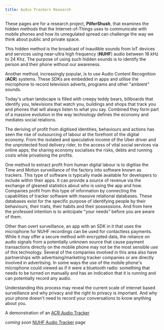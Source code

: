 ```yaml
---
title: Audio Trackers Research
---
```


These pages are for a research project, **PilferShush**, that examines the hidden methods that the Internet-of-Things uses to communicate with mobile phones and how its unregulated spread can challenge the way we think about public and private space.

This hidden method is the broadcast of inaudible sounds from IoT devices and services using near-ultra high frequency (**NUHF**) audio between 18 kHz to 24 Khz. The purpose of using such hidden sounds is to identify the person and their phone without our awareness.

Another method, increasingly popular, is to use Audio Content Recognition (**ACR**) systems. These SDKs are embedded in apps and utilise the microphone to record television adverts, programs and other "ambient" sounds.

Today's urban landscape is filled with creepy teddy bears, billboards that identify you, televisions that watch you, buildings and shops that track you and phones that will always listen to what you say. Combined they form part of a massive evolution in the way technology defines the economy and mediates social relations.

The deriving of profit from digitised identities, behaviours and actions has seen the rise of outsourcing of labour at the forefront of the digital economy. From the isolated and speculative income of the Uber driver and the unprotected food delivery rider, to the access of vital social services via online apps; the sharing economy socialises the risks, debts and running costs while privatising the profits.

One method to extract profit from human digital labour is to digitise the Time and Motion surveillance of the factory into software known as trackers. This type of software is typically made available for developers to include within their apps. It can provide a source of revenue via the exchange of gleaned statistics about who is using the app and how. Companies profit from this type of information by connecting the capabilities of tracker software with massive relational databases. These databases exist for the specific purpose of identifying people by their behaviours, their traits, their habits and their possessions. And from here the professed intention is to anticipate "your needs" before you are aware of them.

Other than overt surveillance, an app with an SDK in it that uses the microphone for NUHF recordings can be used for contactless payments. While it may offer a secure method with encrypted data, the reliance on audio signals from a potentially unknown source that cause payment transactions directly on the mobile phone may not be the most sensible use of this technology. Several of the companies involved in this area also have partnerships with advertising/marketing tracker companies or are directly involved in advertising. In some ways the use of the mobile phone's microphone could viewed as if it were a bluetooth radio: something that needs to be turned on manually and has an indication that it is running and can potentially record any audio.

Understanding this process may reveal the current scale of internet based surveillance and why privacy and the right to privacy is important. And why your phone doesn't need to record your conversations to know anything about you. 

A demonstration of an [ACR Audio Tracker](acr.md)

_coming soon_ [NUHF Audio Tracker](nuhf.md) page
